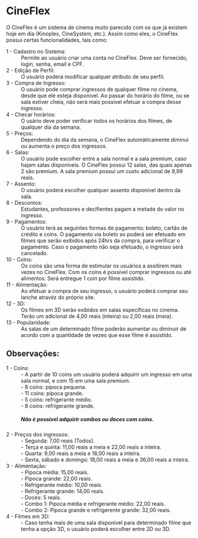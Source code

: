 # CineFlex

<p>
  O CineFlex é um sistema de cinema muito parecido com os que já existem hoje em dia (Kinoplex, CineSystem, etc.).
  Assim como eles, o CineFlex possui certas funcionalidades, tais como:
</p>

<dl>
  <dt> 1 - Cadastro no Sistema: </dt>
  <dd> 
    Permite ao usuário criar uma conta no CineFlex. Deve ser fornecido, login, senha, email e CPF.
  </dd>
  
  <dt> 2 - Edição de Perfil: </dt>
  <dd> 
    O usuário poderá modificar qualquer atributo de seu perfil.
  </dd>
  
  <dt> 3 - Compra de Ingresso: </dt>
  <dd> 
    O usuário pode comprar ingressos de qualquer filme no cinema, desde que ele esteja disponível.
    Ao passar do horário do filme, ou se sala estiver cheia, não será mais possível efetuar a compra desse ingresso.
  </dd>
  
  <dt> 4 - Checar horários: </dt>
  <dd> 
    O usário deve poder verificar todos os horários dos filmes, de qualquer dia da semana.
  </dd>
  
  <dt> 5 - Preços: </dt>
  <dd> 
    Dependendo do dia da semana, o CineFlex automáticamente diminui ou aumenta o preço dos ingressos.
  </dd>
  
  <dt> 6 - Salas: </dt>
  <dd> 
    O usuário pode escolher entre a sala normal e a sala premium, caso hajam salas disponíveis.
    O CineFlex possui 12 salas, das quais apenas 2 são premium.
    A sala premium possui um custo adicional de 9,99 reais.
  </dd>
  
  <dt> 7 - Assento: </dt>
  <dd> 
    O usuário poderá escolher qualquer assento disponível dentro da sala.
  </dd>
  
  <dt> 8 - Descontos: </dt>
  <dd> 
    Estudantes, professores e decifientes pagam a metade do valor no ingresso.
  </dd>
  
  <dt> 9 - Pagamentos: </dt>
  <dd> 
    O usuário terá as seguintes formas de pagamento: boleto, cartão de crédito e coins.
    O pagamento via boleto so poderá ser efetuado em filmes que serão exibidos após 24hrs da compra, para verificar o pagamento.
    Caso o pagamento não seja efetuado, o ingresso será cancelado.
  </dd>
  
  <dt> 10 - Coins: </dt>
  <dd> 
    Os coins são uma forma de estimular os usuários a assitirem mais vezes no CineFlex.
    Com os coins é possível comprar ingressos ou até alimentos.
    Será entregue 1 coin por filme assistido.
  </dd>
  
  <dt> 11 - Alimentação: </dt>
  <dd> 
    Ao efetuar a compra de seu ingresso, o usuário poderá comprar seu lanche atravéz do próprio site.
  </dd>
  
  <dt> 12 - 3D: </dt>
  <dd> 
    Os filmes em 3D serão exibidos em salas específicas no cinema.
    Terão um adicional de 4,00 reais (inteira) ou 2,00 reais (meia).
  </dd>
  
  <dt> 13 - Popularidade: </dt>
  <dd> 
    As salas de um determinado filme poderão aumentar ou diminuir de acordo com a quantidade de vezes que esse filme é assistido.
  </dd>
</dl>


## Observações:


<dl>
  <dt> 1 - Coins: </dt>
  <dd>
	- A partir de 10 coins um usuário poderá adquirir um ingresso em uma sala normal, e com 15 em uma sala premium. <br>
	- 8 coins: pipoca pequena. <br>
	- 11 coins: pipoca grande. <br>
	- 5 coins: refrigerante médio.    <br>
	- 8 coins: refrigerante grande.
	<h5> Não é possível adquirir combos ou doces com coins. </h5>
  </dd>
  
  <dt> 2 - Preços dos ingressos: </dt>
  <dd>
	  - Segunda: 7,00 reais (Todos). <br>
	  - Terça e quinta: 11,00 reais a meia e 22,00 reais a inteira. <br>
	  - Quarta: 9,00 reais a meia e 18,00 reais a inteira. <br>
	  - Sexta, sábado e domingo: 18,00 reais a meia e 36,00 reais a inteira. <br>
  </dd>
  
  <dt> 3 - Alimentação: </dt>
  <dd>
	- Pipoca média: 15,00 reais. <br>
	- Pipoca grande: 22,00 reais. <br>
	- Refrigerante médio: 10,00 reais. <br>
	- Refrigerante grande: 14,00 reais. <br>
	- Doces: 5 reais.<br>
	- Combo 1: Pipoca média e refrigerante médio: 22,00 reais. <br>
	- Combo 2: Pipoca grande e refrigerente grande: 32,00 reais.
  </dd>
  
  <dt> 4 - Filmes em 3D: </dt>
  <dd>
	 - Caso tenha mais de uma sala disponível para determinado filme que tenha a opção 3D, o usuário poderá escolher entre 2D ou 3D.
  </dd>
</dl>
